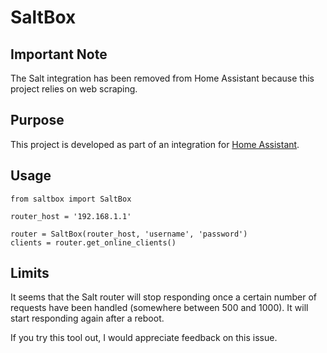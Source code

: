 # SaltBox

## Important Note
The Salt integration has been removed from Home Assistant because this project relies on web scraping.

## Purpose
This project is developed as part of an integration for [Home Assistant](https://github.com/home-assistant/home-assistant).

## Usage

    from saltbox import SaltBox

    router_host = '192.168.1.1'

    router = SaltBox(router_host, 'username', 'password')
    clients = router.get_online_clients()

## Limits
It seems that the Salt router will stop responding once a certain number of requests have been handled (somewhere between 500 and 1000). It will start responding again after a reboot.

If you try this tool out, I would appreciate feedback on this issue.
